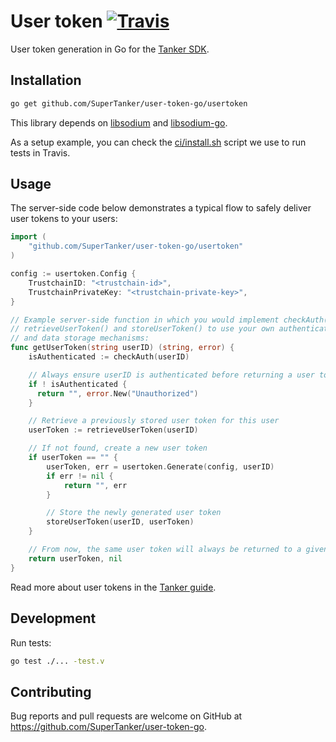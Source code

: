 # User token [![Travis][build-badge]][build]

User token generation in Go for the [Tanker SDK](https://tanker.io/docs/latest).

## Installation

```bash
go get github.com/SuperTanker/user-token-go/usertoken
```

This library depends on [libsodium](https://download.libsodium.org/doc/) and [libsodium-go](https://github.com/GoKillers/libsodium-go).

As a setup example, you can check the [ci/install.sh](https://github.com/SuperTanker/user-token-go/blob/master/ci/install.sh) script we use to run tests in Travis.

## Usage

The server-side code below demonstrates a typical flow to safely deliver user tokens to your users:

```go
import (
    "github.com/SuperTanker/user-token-go/usertoken"
)

config := usertoken.Config {
    TrustchainID: "<trustchain-id>",
    TrustchainPrivateKey: "<trustchain-private-key>",
}

// Example server-side function in which you would implement checkAuth(),
// retrieveUserToken() and storeUserToken() to use your own authentication
// and data storage mechanisms:
func getUserToken(string userID) (string, error) {
    isAuthenticated := checkAuth(userID)

    // Always ensure userID is authenticated before returning a user token
    if ! isAuthenticated {
      return "", error.New("Unauthorized")
    }

    // Retrieve a previously stored user token for this user
    userToken := retrieveUserToken(userID)

    // If not found, create a new user token
    if userToken == "" {
        userToken, err = usertoken.Generate(config, userID)
        if err != nil {
            return "", err
        }

        // Store the newly generated user token
        storeUserToken(userID, userToken)
    }

    // From now, the same user token will always be returned to a given user
    return userToken, nil
}
```

Read more about user tokens in the [Tanker guide](https://tanker.io/docs/latest/guide/server/).

## Development

Run tests:

```bash
go test ./... -test.v
```

## Contributing

Bug reports and pull requests are welcome on GitHub at https://github.com/SuperTanker/user-token-go.

[build-badge]: https://travis-ci.org/SuperTanker/user-token-go.svg?branch=master
[build]: https://travis-ci.org/SuperTanker/user-token-go
